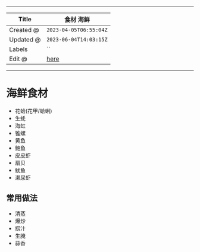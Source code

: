-----

| Title     | 食材 海鲜                                            |
| --------- | ------------------------------------------------ |
| Created @ | `2023-04-05T06:55:04Z`                           |
| Updated @ | `2023-06-04T14:03:15Z`                           |
| Labels    | \`\`                                             |
| Edit @    | [here](https://github.com/junxnone/shi/issues/4) |

-----

# 海鲜食材

  - 花蛤(花甲/蛤蜊)
  - 生蚝
  - 海虹
  - 锥螺
  - 黄鱼
  - 鲍鱼
  - 皮皮虾
  - 扇贝
  - 鱿鱼
  - 濑尿虾

## 常用做法

  - 清蒸
  - 爆炒
  - 捞汁
  - 生腌
  - 蒜香
